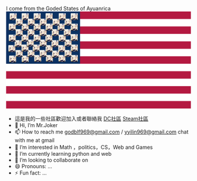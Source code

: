 <span style="font-size: 36">I come from the Goded States of Ayuanrica </span>
![Image of your project](111.jpg)
- 這是我的一些社區歡迎加入或者聯絡我  [DC社區](https://discord.gg/QBEm5Cc7) [Steam社區](https://steamcommunity.com/chat/invite/EEBIr9Hu)
- 👋 Hi, I’m Mr.Joker
- 📫 How to reach me  godblf969@gmail.com / yyilin969@gmail.com
chat with me at gmail
- 👀 I’m interested in Math ，politics，CS，Web and Games
- 🌱 I’m currently learning python and web 
- 💞️ I’m looking to collaborate on 
- 😄 Pronouns: ...
- ⚡ Fun fact: ...

<!---
AuroraDasiy/AuroraDasiy is a ✨ special ✨ repository because its `README.md` (this file) appears on your GitHub profile.
You can click the Preview link to take a look at your changes.
--->
